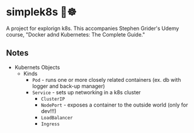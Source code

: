 
# simplek8s 👶☸️

A project for explorign k8s. This accompanies Stephen Grider's Udemy course, 
"Docker adnd Kubernetes: The Complete Guide."

## Notes
* Kubernets Objects
  * Kinds
    * `Pod` - runs one or more closely related containers (ex. db with logger and back-up manager)
    * `Service` - sets up networking in a k8s cluster
      * `ClusterIP`
      * `NodePort` - exposes a container to the outside world (only for dev!!!)
      * `LoadBalancer`
      * `Ingress`